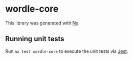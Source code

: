 # wordle-core

This library was generated with [Nx](https://nx.dev).

## Running unit tests

Run `nx test wordle-core` to execute the unit tests via [Jest](https://jestjs.io).
